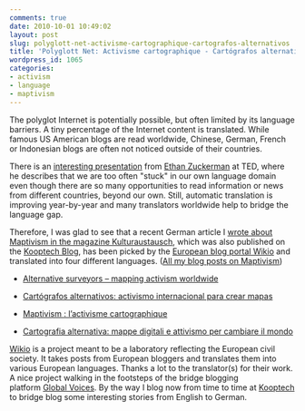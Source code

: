 ```yaml
---
comments: true
date: 2010-10-01 10:49:02
layout: post
slug: polyglott-net-activisme-cartographique-cartografos-alternativos
title: 'Polyglott Net: Activisme cartographique - Cartógrafos alternativos'
wordpress_id: 1065
categories:
- activism
- language
- maptivism
---
```


The polyglot Internet is potentially possible, but often limited by its language barriers. A tiny percentage of the Internet content is translated. While famous US American blogs are read worldwide, Chinese, German, French or Indonesian blogs are often not noticed outside of their countries.

There is an [interesting presentation](http://www.ted.com/talks/ethan_zuckerman.html) from [Ethan Zuckerman](http://www.ethanzuckerman.com/blog/) at TED, where he describes that we are too often "stuck" in our own language domain even though there are so many opportunities to read information or news from different countries, beyond our own. Still, automatic translation is improving year-by-year and many translators worldwide help to bridge the language gap.

Therefore, I was glad to see that a recent German article I [wrote about Maptivism in the magazine Kulturaustausch](http://www.ifa.de/pub/kulturaustausch/archiv/ausgaben-2010/e-volution/), which was also published on the [Kooptech Blog](http://blog.kooptech.de/2010/08/alternative-landvermesser-mapping-aktivismus-weltweit/), has been picked by the [European blog portal Wikio](http://e-blogs.wikio.co.uk/) and translated into four different languages. ([All my blog posts on Maptivism](http://www.crisscrossed.net/?s=maptivism))






	
  * [Alternative surveyors – mapping activism worldwide](http://e-blogs.wikio.co.uk/alternative-surveyors-mapping-activism-worldwide)

	
  * [Cartógrafos alternativos: activismo internacional para crear mapas](http://e-blogs.wikio.es/cartografos-alternativos-activismo-internacional-de-mapeado)

	
  * [Maptivism : l’activisme cartographique](http://e-blogs.wikio.fr/la-cartographie-sur-internet-un-enjeu-geopolitique)

	
  * [Cartografia alternativa: mappe digitali e attivismo per cambiare il mondo](http://e-blogs.wikio.it/cartografia-alternativa-mappe-digitali-e-attivismo-per-cambiare-il-mondo)







[Wikio](http://e-blogs.wikio.co.uk/) is a project meant to be a laboratory reflecting the European civil society. It takes posts from European bloggers and translates them into various European languages. Thanks a lot to the translator(s) for their work. A nice project walking in the footsteps of the bridge blogging platform [Global Voices](http://globalvoicesonline.org/). By the way I blog now from time to time at [Kooptech](http://blog.kooptech.de/) to bridge blog some interesting stories from English to German.
